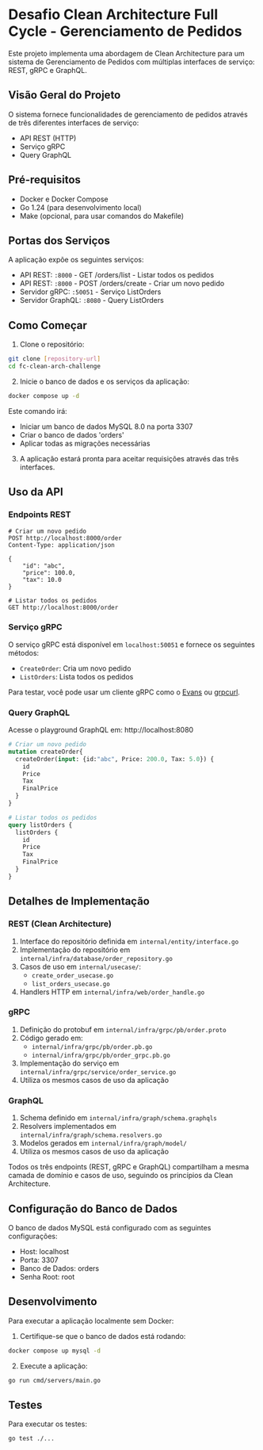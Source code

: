 # Desafio Clean Architecture Full Cycle - Gerenciamento de Pedidos

Este projeto implementa uma abordagem de Clean Architecture para um sistema de Gerenciamento de Pedidos com múltiplas interfaces de serviço: REST, gRPC e GraphQL.

## Visão Geral do Projeto

O sistema fornece funcionalidades de gerenciamento de pedidos através de três diferentes interfaces de serviço:
- API REST (HTTP)
- Serviço gRPC
- Query GraphQL

## Pré-requisitos

- Docker e Docker Compose
- Go 1.24 (para desenvolvimento local)
- Make (opcional, para usar comandos do Makefile)

## Portas dos Serviços

A aplicação expõe os seguintes serviços:
- API REST: `:8000` - GET /orders/list - Listar todos os pedidos
- API REST: `:8000` - POST /orders/create - Criar um novo pedido
- Servidor gRPC: `:50051` - Serviço ListOrders
- Servidor GraphQL: `:8080` - Query ListOrders

## Como Começar

1. Clone o repositório:
```bash
git clone [repository-url]
cd fc-clean-arch-challenge
```

2. Inicie o banco de dados e os serviços da aplicação:
```bash
docker compose up -d
```

Este comando irá:
- Iniciar um banco de dados MySQL 8.0 na porta 3307
- Criar o banco de dados 'orders'
- Aplicar todas as migrações necessárias

3. A aplicação estará pronta para aceitar requisições através das três interfaces.

## Uso da API

### Endpoints REST
```http
# Criar um novo pedido
POST http://localhost:8000/order
Content-Type: application/json

{
    "id": "abc",
    "price": 100.0,
    "tax": 10.0
}

# Listar todos os pedidos
GET http://localhost:8000/order
```

### Serviço gRPC
O serviço gRPC está disponível em `localhost:50051` e fornece os seguintes métodos:
- `CreateOrder`: Cria um novo pedido
- `ListOrders`: Lista todos os pedidos

Para testar, você pode usar um cliente gRPC como o [Evans](https://github.com/ktr0731/evans) ou [grpcurl](https://github.com/fullstorydev/grpcurl).

### Query GraphQL
Acesse o playground GraphQL em: http://localhost:8080

```graphql
# Criar um novo pedido
mutation createOrder{
  createOrder(input: {id:"abc", Price: 200.0, Tax: 5.0}) {
    id
    Price
    Tax
    FinalPrice
  }
}

# Listar todos os pedidos
query listOrders {
  listOrders {
    id
    Price
    Tax
    FinalPrice
  }
}
```

## Detalhes de Implementação

### REST (Clean Architecture)
1. Interface do repositório definida em `internal/entity/interface.go`
2. Implementação do repositório em `internal/infra/database/order_repository.go`
3. Casos de uso em `internal/usecase/`:
   - `create_order_usecase.go`
   - `list_orders_usecase.go`
4. Handlers HTTP em `internal/infra/web/order_handle.go`

### gRPC
1. Definição do protobuf em `internal/infra/grpc/pb/order.proto`
2. Código gerado em:
   - `internal/infra/grpc/pb/order.pb.go`
   - `internal/infra/grpc/pb/order_grpc.pb.go`
3. Implementação do serviço em `internal/infra/grpc/service/order_service.go`
4. Utiliza os mesmos casos de uso da aplicação

### GraphQL
1. Schema definido em `internal/infra/graph/schema.graphqls`
2. Resolvers implementados em `internal/infra/graph/schema.resolvers.go`
3. Modelos gerados em `internal/infra/graph/model/`
4. Utiliza os mesmos casos de uso da aplicação

Todos os três endpoints (REST, gRPC e GraphQL) compartilham a mesma camada de domínio e casos de uso, seguindo os princípios da Clean Architecture.

## Configuração do Banco de Dados

O banco de dados MySQL está configurado com as seguintes configurações:
- Host: localhost
- Porta: 3307
- Banco de Dados: orders
- Senha Root: root

## Desenvolvimento

Para executar a aplicação localmente sem Docker:

1. Certifique-se que o banco de dados está rodando:
```bash
docker compose up mysql -d
```

2. Execute a aplicação:
```bash
go run cmd/servers/main.go
```

## Testes

Para executar os testes:
```bash
go test ./...
```
